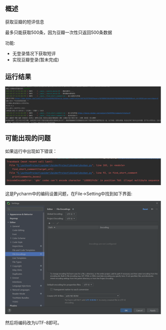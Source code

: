 ## 概述
获取豆瓣的短评信息

最多只能获取500条，因为豆瓣一次性只返回500条数据

功能:
- 无登录情况下获取短评
- 实现豆瓣登录(暂未完成)

## 运行结果

![result](./static/3.png)

## 可能出现的问题

如果运行中出现如下错误：

![error](./static/2.png)

这是Pycharm中的编码设置问题，在File->Setting中找到如下界面:

![solve](./static/1.png)

然后将编码改为UTF-8即可。
